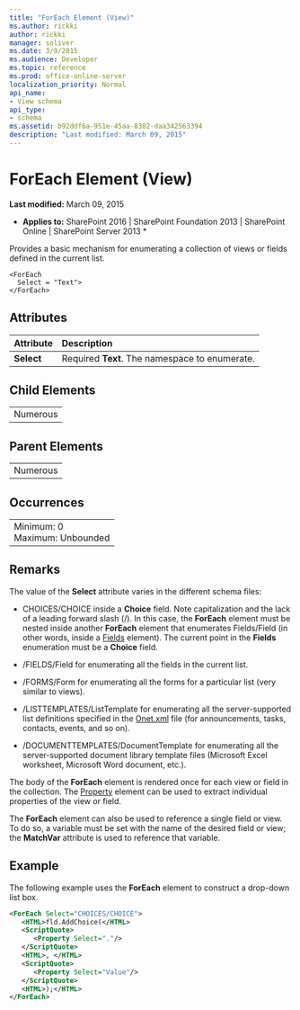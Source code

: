 ```yaml
---
title: "ForEach Element (View)"
ms.author: rickki
author: rickki
manager: soliver
ms.date: 3/9/2015
ms.audience: Developer
ms.topic: reference
ms.prod: office-online-server
localization_priority: Normal
api_name:
- View schema
api_type:
- schema
ms.assetid: b92ddf6a-951e-45aa-8302-daa342563394
description: "Last modified: March 09, 2015"
---
```


# ForEach Element (View)

 **Last modified:** March 09, 2015 
  
 * **Applies to:** SharePoint 2016 | SharePoint Foundation 2013 | SharePoint Online | SharePoint Server 2013 * 
  
Provides a basic mechanism for enumerating a collection of views or fields defined in the current list.
  
```
<ForEach
  Select = "Text">
</ForEach>
```

## Attributes

|**Attribute**|**Description**|
|:-----|:-----|
|**Select** <br/> |Required **Text**. The namespace to enumerate.  <br/> |
   
## Child Elements

||
|:-----|
|Numerous |
   
## Parent Elements

||
|:-----|
|Numerous |
   
## Occurrences

||
|:-----|
|Minimum: 0  <br/> Maximum: Unbounded  <br/> |
   
## Remarks

The value of the **Select** attribute varies in the different schema files: 
  
- CHOICES/CHOICE inside a **Choice** field. Note capitalization and the lack of a leading forward slash (/). In this case, the **ForEach** element must be nested inside another **ForEach** element that enumerates Fields/Field (in other words, inside a [Fields](fields-element-view.md) element). The current point in the **Fields** enumeration must be a **Choice** field. 
    
- /FIELDS/Field for enumerating all the fields in the current list.
    
- /FORMS/Form for enumerating all the forms for a particular list (very similar to views).
    
- /LISTTEMPLATES/ListTemplate for enumerating all the server-supported list definitions specified in the [Onet.xml](http://msdn.microsoft.com/library/b99d6657-d9ae-4135-a43c-c58cdfcdc6c1%28Office.15%29.aspx) file (for announcements, tasks, contacts, events, and so on). 
    
- /DOCUMENTTEMPLATES/DocumentTemplate for enumerating all the server-supported document library template files (Microsoft Excel worksheet, Microsoft Word document, etc.).
    
The body of the **ForEach** element is rendered once for each view or field in the collection. The [Property](property-element-view.md) element can be used to extract individual properties of the view or field. 
  
The **ForEach** element can also be used to reference a single field or view. To do so, a variable must be set with the name of the desired field or view; the **MatchVar** attribute is used to reference that variable. 
  
## Example

The following example uses the **ForEach** element to construct a drop-down list box. 
  
```XML
<ForEach Select="CHOICES/CHOICE">
   <HTML>fld.AddChoice(</HTML>
   <ScriptQuote>
      <Property Select="."/>
   </ScriptQuote>
   <HTML>, </HTML>
   <ScriptQuote>
      <Property Select="Value"/>
   </ScriptQuote>
   <HTML>);</HTML>
</ForEach>
```


